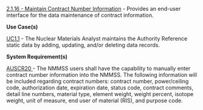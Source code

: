 
<a href="https://dev.azure.com/Link-Technologies/NMMSS%20Requirements/_workitems/edit/101/" target="_blank">2.1.16 - Maintain Contract Number Information</a> - Provides an end-user interface for the data maintenance of contract information.



**Use Case(s)**

<a href="https://dev.azure.com/Link-Technologies/NMMSS%20Requirements/_workitems/edit/10/" target="_blank">UC1.1</a> - The Nuclear Materials Analyst maintains the Authority Reference static data by adding, updating, and/or deleting data records.

**System Requirement(s)**


<a href="https://dev.azure.com/Link-Technologies/NMMSS%20Requirements/_workitems/edit/346/" target="_blank"> AUSCR20 </a> - The NMMSS users shall have the capability to manually enter contract number information into the NMMSS. The following information will be included regarding contract numbers: contract number, power/ceiling code, authorization date, expiration date, status code, contract comments, detail line numbers, material type, element weight, weight percent, isotope weight, unit of measure, end user of material (RIS), and purpose code.

